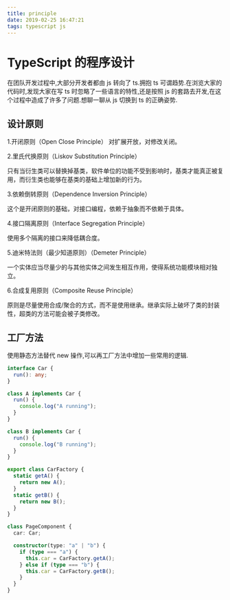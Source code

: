 ```yaml
---
title: principle
date: 2019-02-25 16:47:21
tags: typescript js
---
```


# TypeScript 的程序设计

在团队开发过程中,大部分开发者都由 js 转向了 ts.拥抱 ts 可谓趋势.在浏览大家的代码时,发现大家在写 ts 时忽略了一些语言的特性,还是按照 js 的套路去开发,在这个过程中造成了许多了问题.想聊一聊从 js 切换到 ts 的正确姿势.

## 设计原则

1.开闭原则（Open Close Principle）
对扩展开放，对修改关闭。

2.里氏代换原则（Liskov Substitution Principle）

只有当衍生类可以替换掉基类，软件单位的功能不受到影响时，基类才能真正被复用，而衍生类也能够在基类的基础上增加新的行为。

3.依赖倒转原则（Dependence Inversion Principle）

这个是开闭原则的基础，对接口编程，依赖于抽象而不依赖于具体。

4.接口隔离原则（Interface Segregation Principle）

使用多个隔离的接口来降低耦合度。

5.迪米特法则（最少知道原则）（Demeter Principle）

一个实体应当尽量少的与其他实体之间发生相互作用，使得系统功能模块相对独立。

6.合成复用原则（Composite Reuse Principle）

原则是尽量使用合成/聚合的方式，而不是使用继承。继承实际上破坏了类的封装性，超类的方法可能会被子类修改。

## 工厂方法

使用静态方法替代 new 操作,可以再工厂方法中增加一些常用的逻辑.

```ts
interface Car {
  run(): any;
}

class A implements Car {
  run() {
    console.log("A running");
  }
}

class B implements Car {
  run() {
    console.log("B running");
  }
}

export class CarFactory {
  static getA() {
    return new A();
  }
  static getB() {
    return new B();
  }
}

class PageComponent {
  car: Car;

  constructor(type: "a" | "b") {
    if (type === "a") {
      this.car = CarFactory.getA();
    } else if (type === "b") {
      this.car = CarFactory.getB();
    }
  }
}
```
